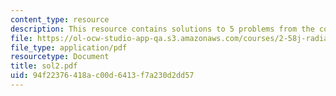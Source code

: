 ```yaml
---
content_type: resource
description: This resource contains solutions to 5 problems from the course text book.
file: https://ol-ocw-studio-app-qa.s3.amazonaws.com/courses/2-58j-radiative-transfer-spring-2006/94f22376418ac00d6413f7a230d2dd57_sol2.pdf
file_type: application/pdf
resourcetype: Document
title: sol2.pdf
uid: 94f22376-418a-c00d-6413-f7a230d2dd57
---
```

